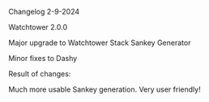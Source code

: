 Changelog 2-9-2024

Watchtower 2.0.0

Major upgrade to Watchtower Stack Sankey Generator

Minor fixes to Dashy

Result of changes:

Much more usable Sankey generation. Very user friendly!
